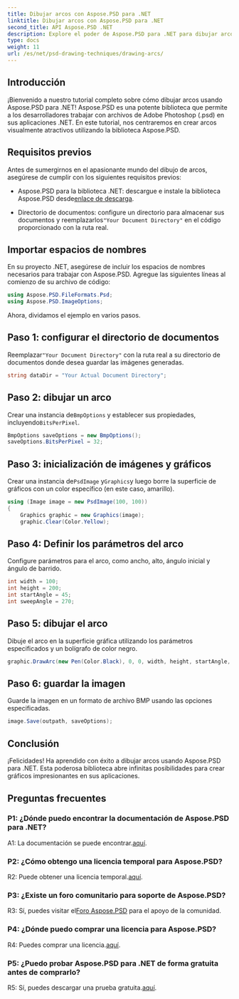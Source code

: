 ```yaml
---
title: Dibujar arcos con Aspose.PSD para .NET
linktitle: Dibujar arcos con Aspose.PSD para .NET
second_title: API Aspose.PSD .NET
description: Explore el poder de Aspose.PSD para .NET para dibujar arcos sin esfuerzo. Siga nuestro tutorial paso a paso para obtener gráficos impresionantes en sus aplicaciones.
type: docs
weight: 11
url: /es/net/psd-drawing-techniques/drawing-arcs/
---
```

## Introducción

¡Bienvenido a nuestro tutorial completo sobre cómo dibujar arcos usando Aspose.PSD para .NET! Aspose.PSD es una potente biblioteca que permite a los desarrolladores trabajar con archivos de Adobe Photoshop (.psd) en sus aplicaciones .NET. En este tutorial, nos centraremos en crear arcos visualmente atractivos utilizando la biblioteca Aspose.PSD.

## Requisitos previos

Antes de sumergirnos en el apasionante mundo del dibujo de arcos, asegúrese de cumplir con los siguientes requisitos previos:

- Aspose.PSD para la biblioteca .NET: descargue e instale la biblioteca Aspose.PSD desde[enlace de descarga](https://releases.aspose.com/psd/net/).

-  Directorio de documentos: configure un directorio para almacenar sus documentos y reemplazarlos`"Your Document Directory"` en el código proporcionado con la ruta real.

## Importar espacios de nombres

En su proyecto .NET, asegúrese de incluir los espacios de nombres necesarios para trabajar con Aspose.PSD. Agregue las siguientes líneas al comienzo de su archivo de código:

```csharp
using Aspose.PSD.FileFormats.Psd;
using Aspose.PSD.ImageOptions;
```

Ahora, dividamos el ejemplo en varios pasos.

## Paso 1: configurar el directorio de documentos

 Reemplazar`"Your Document Directory"` con la ruta real a su directorio de documentos donde desea guardar las imágenes generadas.

```csharp
string dataDir = "Your Actual Document Directory";
```

## Paso 2: dibujar un arco

 Crear una instancia de`BmpOptions` y establecer sus propiedades, incluyendo`BitsPerPixel`.

```csharp
BmpOptions saveOptions = new BmpOptions();
saveOptions.BitsPerPixel = 32;
```

## Paso 3: inicialización de imágenes y gráficos

 Crear una instancia de`PsdImage` y`Graphics`y luego borre la superficie de gráficos con un color específico (en este caso, amarillo).

```csharp
using (Image image = new PsdImage(100, 100))
{
    Graphics graphic = new Graphics(image);
    graphic.Clear(Color.Yellow);
```

## Paso 4: Definir los parámetros del arco

Configure parámetros para el arco, como ancho, alto, ángulo inicial y ángulo de barrido.

```csharp
int width = 100;
int height = 200;
int startAngle = 45;
int sweepAngle = 270;
```

## Paso 5: dibujar el arco

Dibuje el arco en la superficie gráfica utilizando los parámetros especificados y un bolígrafo de color negro.

```csharp
graphic.DrawArc(new Pen(Color.Black), 0, 0, width, height, startAngle, sweepAngle);
```

## Paso 6: guardar la imagen

Guarde la imagen en un formato de archivo BMP usando las opciones especificadas.

```csharp
image.Save(outpath, saveOptions);
```

## Conclusión

¡Felicidades! Ha aprendido con éxito a dibujar arcos usando Aspose.PSD para .NET. Esta poderosa biblioteca abre infinitas posibilidades para crear gráficos impresionantes en sus aplicaciones.

## Preguntas frecuentes

### P1: ¿Dónde puedo encontrar la documentación de Aspose.PSD para .NET?

 A1: La documentación se puede encontrar.[aquí](https://reference.aspose.com/psd/net/).

### P2: ¿Cómo obtengo una licencia temporal para Aspose.PSD?

 R2: Puede obtener una licencia temporal.[aquí](https://purchase.aspose.com/temporary-license/).

### P3: ¿Existe un foro comunitario para soporte de Aspose.PSD?

 R3: Sí, puedes visitar el[Foro Aspose.PSD](https://forum.aspose.com/c/psd/34) para el apoyo de la comunidad.

### P4: ¿Dónde puedo comprar una licencia para Aspose.PSD?

 R4: Puedes comprar una licencia.[aquí](https://purchase.aspose.com/buy).

### P5: ¿Puedo probar Aspose.PSD para .NET de forma gratuita antes de comprarlo?

 R5: Sí, puedes descargar una prueba gratuita.[aquí](https://releases.aspose.com/).
